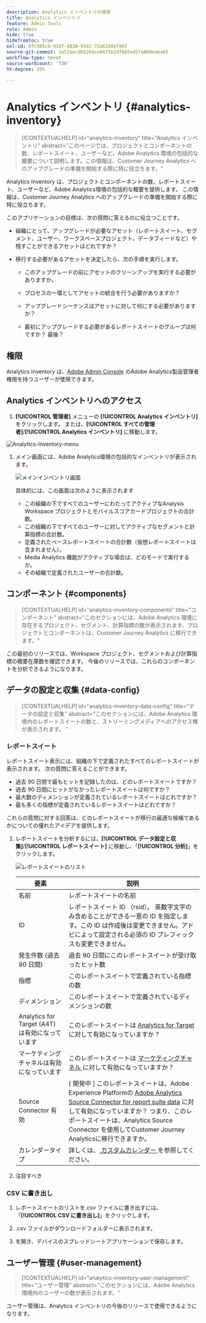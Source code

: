 ```yaml
---
description: Analytics インベントリの使用
title: Analytics インベントリ
feature: Admin Tools
role: Admin
hide: true
hidefromtoc: true
exl-id: 9fc985c8-93d7-4838-9342-72a6268ef96f
source-git-commit: 1e52aecdbb26dce0875b2df685ed2fa860eaba85
workflow-type: tm+mt
source-wordcount: '736'
ht-degree: 25%

---
```


# Analytics インベントリ {#analytics-inventory}

<!-- markdownlint-disable MD034 -->

>[!CONTEXTUALHELP]
>id="analytics-inventory"
>title="Analytics インベントリ"
>abstract="このページでは、プロジェクトとコンポーネントの数、レポートスイート、ユーザーなど、Adobe Analytics 環境の包括的な概要について説明します。この情報は、Customer Journey Analytics へのアップグレードの準備を開始する際に特に役立ちます。"

<!-- markdownlint-enable MD034 -->

Analytics Inventory は、プロジェクトとコンポーネントの数、レポートスイート、ユーザーなど、Adobe Analytics環境の包括的な概要を提供します。 この情報は、Customer Journey Analytics へのアップグレードの準備を開始する際に特に役立ちます。

このアプリケーションの目標は、次の質問に答えるのに役立つことです。

* 組織にとって、アップグレードが必要なアセット（レポートスイート、セグメント、ユーザー、ワークスペースプロジェクト、データフィードなど）や残すことができるアセットはどれですか？

* 移行する必要があるアセットを決定したら、次の手順を実行します。

   * このアップグレードの前にアセットのクリーンアップを実行する必要がありますか。

   * プロセスの一環としてアセットの統合を行う必要がありますか？

   * アップグレードシーケンスはアセットに対して何にする必要がありますか？

   * 最初にアップグレードする必要があるレポートスイートのグループは何ですか？ 最後？

## 権限

Analytics Inventory は、[Adobe Admin Console](https://experienceleague.adobe.com/en/docs/analytics/admin/admin-console/admin-roles-in-analytics) のAdobe Analytics製品管理者権限を持つユーザーが使用できます。

## Analytics インベントリへのアクセス

1. **[!UICONTROL 管理者]** メニューの **[!UICONTROL Analytics インベントリ]** をクリックします。 または、**[!UICONTROL すべての管理者]**/**[!UICONTROL Analytics インベントリ]** に移動します。

![Analytics-Inventory-menu](assets/an-inventory-menu.png)

1. メイン画面には、Adobe Analytics環境の包括的なインベントリが表示されます。

   ![ メインインベントリ画面 ](assets/an_inventory.png)

   具体的には、この画面は次のように表示されます

   * この組織の下ですべてのユーザーにわたってアクティブなAnalysis Workspace プロジェクトとモバイルスコアカードプロジェクトの合計数。
   * この組織の下ですべてのユーザーに対してアクティブなセグメントと計算指標の合計数。
   * 定義されたベースレポートスイートの合計数（仮想レポートスイートは含まれません）。
   * Media Analytics 機能がアクティブな場合は、どのモードで実行するか。
   * その組織で定義されたユーザーの合計数。


## コンポーネント {#components}

<!-- markdownlint-disable MD034 -->

>[!CONTEXTUALHELP]
>id="analytics-inventory-components"
>title="コンポーネント"
>abstract="このセクションには、Adobe Analytics 環境に存在するプロジェクト、セグメント、計算指標の数が表示されます。プロジェクトとコンポーネントは、Customer Journey Analytics に移行できます。"

<!-- markdownlint-enable MD034 -->

この最初のリリースでは、Workspace プロジェクト、セグメントおよび計算指標の概要在庫数を確認できます。 今後のリリースでは、これらのコンポーネントを分析できるようになります。

## データの設定と収集 {#data-config}

<!-- markdownlint-disable MD034 -->

>[!CONTEXTUALHELP]
>id="analytics-inventory-data-config"
>title="データの設定と収集"
>abstract="このセクションには、Adobe Analytics 環境内のレポートスイートの数と、ストリーミングメディアへのアクセス権が表示されます。 "

<!-- markdownlint-enable MD034 -->

### レポートスイート

レポートスイート表示には、組織の下で定義されたすべてのレポートスイートが表示されます。 次の質問に答えることができます。

* 過去 90 日間で最もヒットを記録したのは、どのレポートスイートですか？
* 過去 90 日間にヒットがなかったレポートスイートは何ですか？
* 最大数のディメンションが定義されているレポートスイートはどれですか？
* 最も多くの指標が定義されているレポートスイートはどれですか？

これらの質問に対する回答は、どのレポートスイートが移行の最適な候補であるかについての優れたアイデアを提供します。

1. レポートスイートを分析するには、**[!UICONTROL データ設定と収集]**/**[!UICONTROL レポートスイート]** に移動し、「**[!UICONTROL 分析]**」をクリックします。

   ![ レポートスイートのリスト ](assets/an_inv_rs.png)

   | 要素 | 説明 |
   | --- | --- |
   | 名前 | レポートスイートの名前 |
   | ID | レポートスイート ID （rsid）。 英数字文字のみ含めることができる一意の ID を指定します。この ID は作成後は変更できません。アドビによって設定される必須の ID プレフィックスも変更できません。 |
   | 発生件数 (過去 90 日間) | 過去 90 日間にこのレポートスイートが受け取ったヒット数 |
   | 指標 | このレポートスイートで定義されている指標の数 |
   | ディメンション | このレポートスイートで定義されているディメンションの数 |
   | Analytics for Target (A4T) は有効になっています | このレポートスイートは [Analytics for Target](https://experienceleague.adobe.com/en/docs/target/using/integrate/a4t/a4t) に対して有効になっていますか？ |
   | マーケティングチャネルは有効になっています | このレポートスイートは [ マーケティングチャネル ](https://experienceleague.adobe.com/en/docs/analytics/components/marketing-channels/c-getting-started-mchannel) に対して有効になっていますか？ |
   | Source Connector 有効 | [ 開発中 ] このレポートスイートは、Adobe Experience Platformの [Adobe Analytics Source Connector for report suite data](https://experienceleague.adobe.com/en/docs/experience-platform/sources/connectors/adobe-applications/analytics) に対して有効になっていますか？ つまり、このレポートスイートは、Analytics Source Connector を使用してCustomer Journey Analyticsに移行できますか。 |
   | カレンダータイプ | 詳しくは、[ カスタムカレンダー ](https://experienceleague.adobe.com/en/docs/analytics/admin/admin-tools/manage-report-suites/edit-report-suite/report-suite-general/custom-calendar#) を参照してください。 |

1. 注目すべき

### CSV に書き出し

1. レポートスイートのリストを.csv ファイルに書き出すには、「**[!UICONTROL CSV に書き出し]**」をクリックします。

1. .csv ファイルがダウンロードフォルダーに表示されます。

1. を開き、デバイスのスプレッドシートアプリケーションで保存します。


## ユーザー管理 {#user-management}

<!-- markdownlint-disable MD034 -->

>[!CONTEXTUALHELP]
>id="analytics-inventory-user-management"
>title="ユーザー管理"
>abstract="このセクションには、Adobe Analytics 環境内のユーザーの数が表示されます。"

<!-- markdownlint-enable MD034 -->

ユーザー管理は、Analytics インベントリの今後のリリースで使用できるようになります。